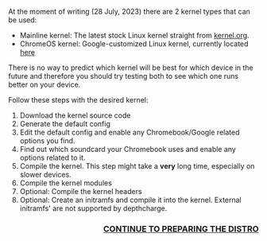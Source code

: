At the moment of writing (28 July, 2023) there are 2 kernel types that can be used:

* Mainline kernel: The latest stock Linux kernel straight from [kernel.org](https://kernel.org). 
* ChromeOS kernel: Google-customized Linux kernel, currently located [here](https://chromium.googlesource.com/chromiumos/third_party/kernel.git)

There is no way to predict which kernel will be best for which device in the future and therefore you should try testing both to see which one runs better on your device.

Follow these steps with the desired kernel:
1. Download the kernel source code
2. Generate the default config
3. Edit the default config and enable any Chromebook/Google related options you find.
4. Find out which soundcard your Chromebook uses and enable any options related to it.
5. Compile the kernel. This step might take a **very** long time, especially on slower devices.
6. Compile the kernel modules
7. Optional: Compile the kernel headers
8. Optional: Create an initramfs and compile it into the kernel. External initramfs' are not supported by depthcharge.

<h3 align="right"><a href="preparing-the-distro">CONTINUE TO PREPARING THE DISTRO</a></h3>